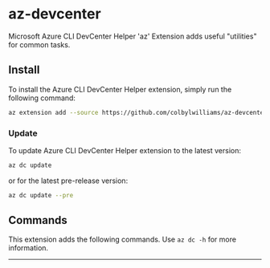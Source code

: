 # az-devcenter

Microsoft Azure CLI DevCenter Helper 'az' Extension adds useful "utilities" for common tasks.

## Install

To install the Azure CLI DevCenter Helper extension, simply run the following command:

```sh
az extension add --source https://github.com/colbylwilliams/az-devcenter/releases/latest/download/dc-0.0.2-py3-none-any.whl -y
```

### Update

To update Azure CLI DevCenter Helper extension to the latest version:

```sh
az dc update
```

or for the latest pre-release version:

```sh
az dc update --pre
```

## Commands

This extension adds the following commands.  Use `az dc -h` for more information.

---
